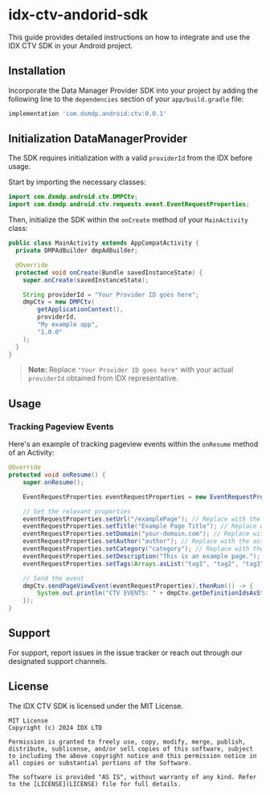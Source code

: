 # idx-ctv-andorid-sdk

This guide provides detailed instructions on how to integrate and use the IDX CTV SDK in your Android project.

## Installation

Incorporate the Data Manager Provider SDK into your project by adding the following line to the `dependencies` section of your `app/build.gradle` file:

```gradle
implementation 'com.dxmdp.android:ctv:0.0.1'
```

## Initialization DataManagerProvider

The SDK requires initialization with a valid `providerId` from the IDX before usage.

Start by importing the necessary classes:

```java
import com.dxmdp.android.ctv.DMPCtv;
import com.dxmdp.android.ctv.requests.event.EventRequestProperties;
```

Then, initialize the SDK within the `onCreate` method of your `MainActivity` class:

```java
public class MainActivity extends AppCompatActivity {
  private DMPAdBuilder dmpAdBuilder;

  @Override
  protected void onCreate(Bundle savedInstanceState) {
    super.onCreate(savedInstanceState);

    String providerId = "Your Provider ID goes here";
    dmpCtv = new DMPCtv(
        getApplicationContext(),
        providerId,
        "My example app",
        "1.0.0"
    );
  }
}
```

> **Note:** Replace `"Your Provider ID goes here"` with your actual `providerId` obtained from IDX representative.

## Usage

### Tracking Pageview Events

Here's an example of tracking pageview events within the `onResume` method of an Activity:

```java
@Override
protected void onResume() {
    super.onResume();

    EventRequestProperties eventRequestProperties = new EventRequestProperties();

    // Set the relevant properties
    eventRequestProperties.setUrl("/examplePage"); // Replace with the specific page URL or identifier
    eventRequestProperties.setTitle("Example Page Title"); // Replace with the specific page title
    eventRequestProperties.setDomain("your-domain.com"); // Replace with your domain
    eventRequestProperties.setAuthor("author"); // Replace with the author of the page
    eventRequestProperties.setCategory("category"); // Replace with the category of the page
    eventRequestProperties.setDescription("This is an example page."); // Replace with the description of the page
    eventRequestProperties.setTags(Arrays.asList("tag1", "tag2", "tag3")); // Replace with the tags related to the page

    // Send the event
    dmpCtv.sendPageViewEvent(eventRequestProperties).thenRun(() -> {
        System.out.println("CTV EVENTS: " + dmpCtv.getDefinitionIdsAsString());
    });
}
```

## Support

For support, report issues in the issue tracker or reach out through our designated support channels.

## License

The IDX CTV SDK is licensed under the MIT License.

```
MIT License
Copyright (c) 2024 IDX LTD

Permission is granted to freely use, copy, modify, merge, publish, distribute, sublicense, and/or sell copies of this software, subject to including the above copyright notice and this permission notice in all copies or substantial portions of the Software.

The software is provided "AS IS", without warranty of any kind. Refer to the [LICENSE](LICENSE) file for full details.